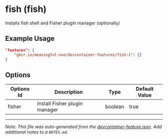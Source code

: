 

# fish (fish)

Installs fish shell and Fisher plugin manager (optionally)

## Example Usage

```json
"features": {
    "ghcr.io/meaningful-ooo/devcontainer-features/fish:1": {}
}
```

## Options

| Options Id | Description | Type | Default Value |
|-----|-----|-----|-----|
| fisher | Install Fisher plugin manager | boolean | true |



---

_Note: This file was auto-generated from the [devcontainer-feature.json](https://github.com/meaningful-ooo/devcontainer-features/blob/main/src/fish/devcontainer-feature.json).  Add additional notes to a `NOTES.md`._
